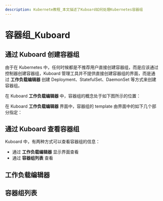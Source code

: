 ```yaml
---
description: Kubernete教程_本文描述了Kuboard如何处理Kubernetes容器组
---
```


# 容器组_Kuboard

## 通过 Kuboard 创建容器组

由于在 Kubernetes 中，任何时候都是不推荐用户直接创建容器组，而是应该通过控制器创建容器组，Kuboard 管理工具并不提供直接创建容器组的界面，而是通过 **工作负载编辑器** 创建 Deployment、StatefulSet、DaemonSet 等方式来创建容器组。

在 Kuboard **工作负载编辑器** 中，容器组的概念处于如下图所示的位置：

在 Kuboard **工作负载编辑器** 界面中，容器组的 template 由界面中的如下几个部分指定：

## 通过 Kuboard 查看容器组

Kuboard 中，有两种方式可以查看容器组的信息：
* 通过 **工作负载编辑器** 显示界面查看
* 通过 **容器组列表** 查看

## 工作负载编辑器

## 容器组列表
